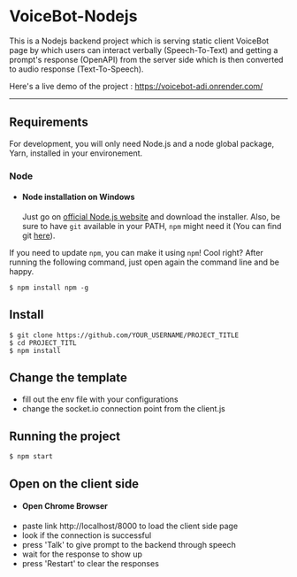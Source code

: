 # VoiceBot-Nodejs

This is a Nodejs backend project which is serving static client VoiceBot page by which users can interact verbally (Speech-To-Text) and getting a prompt's response (OpenAPI) from the server side which is then converted to audio response (Text-To-Speech).

Here's a live demo of the project : https://voicebot-adi.onrender.com/

---
## Requirements

For development, you will only need Node.js and a node global package, Yarn, installed in your environement.

### Node
- #### Node installation on Windows

  Just go on [official Node.js website](https://nodejs.org/) and download the installer.
Also, be sure to have `git` available in your PATH, `npm` might need it (You can find git [here](https://git-scm.com/)).

If you need to update `npm`, you can make it using `npm`! Cool right? After running the following command, just open again the command line and be happy.

    $ npm install npm -g

## Install

    $ git clone https://github.com/YOUR_USERNAME/PROJECT_TITLE
    $ cd PROJECT_TITL
    $ npm install

## Change the template
- fill out the env file with your configurations
- change the socket.io connection point from the client.js

## Running the project

    $ npm start

## Open on the client side
- #### Open Chrome Browser
- paste link http://localhost/8000 to load the client side page
- look if the connection is successful
- press 'Talk' to give prompt to the backend through speech
- wait for the response to show up
- press 'Restart' to clear the responses
